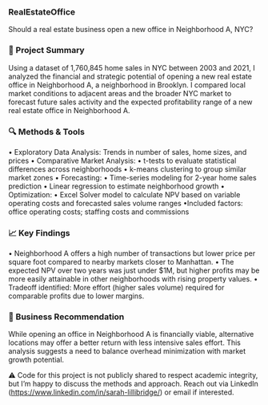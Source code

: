### RealEstateOffice
Should a real estate business open a new office in Neighborhood A, NYC?

### 📌 Project Summary
Using a dataset of 1,760,845 home sales in NYC between 2003 and 2021, I analyzed the financial and strategic potential of opening a new real estate office in Neighborhood A, a neighborhood in Brooklyn. I compared local market conditions to adjacent areas and the broader NYC market to forecast future sales activity and the expected profitability range of a new real estate office in Neighborhood A.

### 🔍 Methods & Tools
• Exploratory Data Analysis: Trends in number of sales, home sizes, and prices
• Comparative Market Analysis: 
  • t-tests to evaluate statistical differences across neighborhoods
  • k-means clustering to group similar market zones
• Forecasting:
  • Time-series modeling for 2-year home sales prediction
  • Linear regression to estimate neighborhood growth
• Optimization:
  • Excel Solver model to calculate NPV based on variable operating costs and forecasted sales volume ranges
    •Included factors: office operating costs; staffing costs and commissions

### 📈 Key Findings
• Neighborhood A offers a high number of transactions but lower price per square foot compared to nearby markets closer to Manhattan.
• The expected NPV over two years was just under $1M, but higher profits may be more easily attainable in other neighborhoods with rising property values.
• Tradeoff identified: More effort (higher sales volume) required for comparable profits due to lower margins. 

### 💼 Business Recommendation
While opening an office in Neighborhood A is financially viable, alternative locations may offer a better return with less intensive sales effort. This analysis suggests a need to balance overhead minimization with market growth potential.

⚠️ Code for this project is not publicly shared to respect academic integrity, but I’m happy to discuss the methods and approach.  Reach out via LinkedIn (https://www.linkedin.com/in/sarah-lillibridge/) or email if interested.
